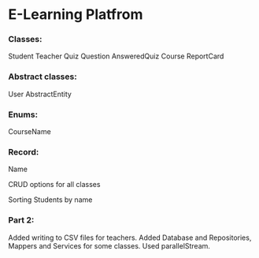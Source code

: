 # E-Learning Platfrom


### Classes:
Student
Teacher
Quiz
Question
AnsweredQuiz
Course
ReportCard


### Abstract classes:
User
AbstractEntity

### Enums:
CourseName

### Record:
Name

CRUD options for all classes

Sorting Students by name


### Part 2:

Added writing to CSV files for teachers.
Added Database and Repositories, Mappers and Services for some classes.
Used parallelStream.
